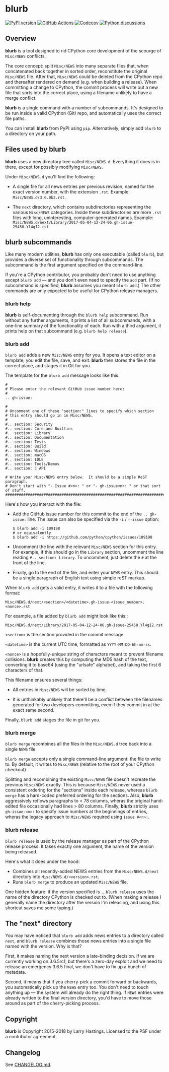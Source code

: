 # blurb

[![PyPI version](https://img.shields.io/pypi/v/blurb.svg?logo=pypi&logoColor=FFE873)](https://pypi.org/project/blurb)
[![GitHub Actions](https://github.com/python/blurb/actions/workflows/test.yml/badge.svg)](https://github.com/python/blurb/actions)
[![Codecov](https://codecov.io/gh/python/blurb/branch/main/graph/badge.svg)](https://codecov.io/gh/python/blurb)
[![Python discussions](https://img.shields.io/badge/Discourse-join_chat-brightgreen.svg)](https://discuss.python.org/)

## Overview

**blurb** is a tool designed to rid CPython core development
of the scourge of `Misc/NEWS` conflicts.

The core concept: split `Misc/NEWS` into many
separate files that, when concatenated back together
in sorted order, reconstitute the original `Misc/NEWS` file.
After that, `Misc/NEWS` could be deleted from the CPython
repo and thereafter rendered on demand (e.g. when building
a release).  When committing a change to CPython, the commit
process will write out a new file that sorts into the correct place,
using a filename unlikely to have a merge conflict.

**blurb** is a single command with a number of subcommands.
It's designed  to be run inside a valid CPython (Git) repo,
and automatically uses the correct file paths.

You can install **blurb** from PyPI using `pip`.  Alternatively,
simply add `blurb` to a directory on your path.


## Files used by blurb

**blurb** uses a new directory tree called `Misc/NEWS.d`.
Everything it does is in there, except for possibly
modifying `Misc/NEWS`.

Under `Misc/NEWS.d` you'll find the following:

* A single file for all news entries per previous revision,
  named for the exact version number, with the extension `.rst`.
  Example: `Misc/NEWS.d/3.6.0b2.rst`.

* The `next` directory, which contains subdirectories representing
  the various `Misc/NEWS` categories.  Inside these subdirectories
  are more `.rst` files with long, uninteresting, computer-generated
  names.  Example:
  `Misc/NEWS.d/next/Library/2017-05-04-12-24-06.gh-issue-25458.Yl4gI2.rst`


## blurb subcommands

Like many modern utilities, **blurb** has only one executable
(called `blurb`), but provides a diverse set of functionality
through subcommands.  The subcommand is the first argument specified
on the command-line.

If you're a CPython contributor, you probably don't need to use
anything except `blurb add` — and you don't even need to specify
the `add` part.
(If no subcommand is specified, **blurb** assumes you meant `blurb add`.)
The other commands are only expected to be useful for CPython release
managers.



### blurb help

**blurb** is self-documenting through the `blurb help` subcommand.
Run without any further arguments, it prints a list of all subcommands,
with a one-line summary of the functionality of each.  Run with a
third argument, it prints help on that subcommand (e.g. `blurb help release`).


### blurb add

`blurb add` adds a new `Misc/NEWS` entry for you.
It opens a text editor on a template; you edit the
file, save, and exit.  **blurb** then stores the file
in the correct place, and stages it in Git for you.

The template for the `blurb add` message looks like this:

    #
    # Please enter the relevant GitHub issue number here:
    #
    .. gh-issue:

    #
    # Uncomment one of these "section:" lines to specify which section
    # this entry should go in in Misc/NEWS.
    #
    #.. section: Security
    #.. section: Core and Builtins
    #.. section: Library
    #.. section: Documentation
    #.. section: Tests
    #.. section: Build
    #.. section: Windows
    #.. section: macOS
    #.. section: IDLE
    #.. section: Tools/Demos
    #.. section: C API

    # Write your Misc/NEWS entry below.  It should be a simple ReST paragraph.
    # Don't start with "- Issue #<n>: " or "- gh-issue<n>: " or that sort of stuff.
    ###########################################################################

Here's how you interact with the file:

* Add the GitHub issue number for this commit to the
  end of the `.. gh-issue:` line.
  The issue can also be specified via the ``-i`` / ``--issue`` option:

  ```shell
  $ blurb add -i 109198
  # or equivalently
  $ blurb add -i https://github.com/python/cpython/issues/109198
  ```

* Uncomment the line with the relevant `Misc/NEWS` section for this entry.
  For example, if this should go in the `Library` section, uncomment
  the line reading `#.. section: Library`.  To uncomment, just delete
  the `#` at the front of the line.

* Finally, go to the end of the file, and enter your `NEWS` entry.
  This should be a single paragraph of English text using
  simple reST markup.

When `blurb add` gets a valid entry, it writes it to a file
with the following format:

    Misc/NEWS.d/next/<section>/<datetime>.gh-issue-<issue_number>.<nonce>.rst

For example, a file added by `blurb add` might look like this::

    Misc/NEWS.d/next/Library/2017-05-04-12-24-06.gh-issue-25458.Yl4gI2.rst

`<section>` is the section provided in the commit message.

`<datetime>` is the current UTC time, formatted as
`YYYY-MM-DD-hh-mm-ss`.

`<nonce>` is a hopefully-unique string of characters meant to
prevent filename collisions.  **blurb** creates this by computing
the MD5 hash of the text, converting it to base64 (using the
"urlsafe" alphabet), and taking the first 6 characters of that.


This filename ensures several things:

* All entries in `Misc/NEWS` will be sorted by time.

* It is unthinkably unlikely that there'll be a conflict
  between the filenames generated for two developers committing,
  even if they commit in at the exact same second.


Finally, `blurb add` stages the file in git for you.


### blurb merge

`blurb merge` recombines all the files in the
`Misc/NEWS.d` tree back into a single `NEWS` file.

`blurb merge` accepts only a single command-line argument:
the file to write to.  By default, it writes to
`Misc/NEWS` (relative to the root of your CPython checkout).

Splitting and recombining the existing `Misc/NEWS` file
doesn't recreate the previous `Misc/NEWS` exactly.  This
is because `Misc/NEWS` never used a consistent ordering
for the "sections" inside each release, whereas `blurb merge`
has a hard-coded preferred ordering for the sections.  Also,
**blurb** aggressively reflows paragraphs to < 78 columns,
wheras the original hand-edited file occasionally had lines >
80 columns.  Finally, **blurb** strictly uses `gh-issue-<n>:` to
specify issue numbers at the beginnings of entries, wheras
the legacy approach to `Misc/NEWS` required using `Issue #<n>:`.


### blurb release

`blurb release` is used by the release manager as part of
the CPython release process.  It takes exactly one argument,
the name of the version being released.

Here's what it does under the hood:

* Combines all recently-added NEWS entries from
  the `Misc/NEWS.d/next` directory into `Misc/NEWS.d/<version>.rst`.
* Runs `blurb merge` to produce an updated `Misc/NEWS` file.

One hidden feature: if the version specified is `.`, `blurb release`
uses the name of the directory CPython is checked out to.
(When making a release I generally name the directory after the
version I'm releasing, and using this shortcut saves me some typing.)



## The "next" directory

You may have noticed that `blurb add` adds news entries to
a directory called `next`, and `blurb release` combines those
news entries into a single file named with the version.  Why
is that?

First, it makes naming the next version a late-binding decision.
If we are currently working on 3.6.5rc1, but there's a zero-day
exploit and we need to release an emergency 3.6.5 final, we don't
have to fix up a bunch of metadata.

Second, it means that if you cherry-pick a commit forward or
backwards, you automatically pick up the `NEWS` entry too.  You
don't need to touch anything up — the system will already do
the right thing.  If `NEWS` entries were already written to the
final version directory, you'd have to move those around as
part of the cherry-picking process.

## Copyright

**blurb** is Copyright 2015-2018 by Larry Hastings.
Licensed to the PSF under a contributor agreement.

## Changelog

See [CHANGELOG.md](CHANGELOG.md).
